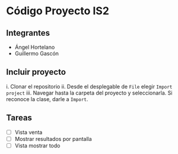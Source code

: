 # Código Proyecto IS2
## Integrantes
* Ángel Hortelano
* Guillermo Gascón

## Incluir proyecto
i. Clonar el repositorio 
ii. Desde el desplegable de `File` elegir `Import project`
iii. Navegar hasta la carpeta del proyecto y seleccionarla. Si reconoce la clase, darle a `Import`.

## Tareas
- [ ] Vista venta
- [ ] Mostrar resultados por pantalla
- [ ] Vista mostrar todo
